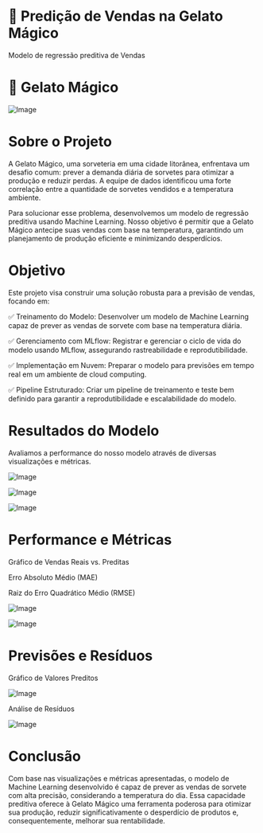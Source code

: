 # 🍦 Predição de Vendas na Gelato Mágico
Modelo de regressão preditiva de Vendas


# 🍧 Gelato Mágico

![Image](https://github.com/user-attachments/assets/3decc000-178d-43b8-bc37-d418ca59a12c)








# Sobre o Projeto
A Gelato Mágico, uma sorveteria em uma cidade litorânea, enfrentava um desafio comum: prever a demanda diária de sorvetes para otimizar a produção e reduzir perdas. A equipe de dados identificou uma forte correlação entre a quantidade de sorvetes vendidos e a temperatura ambiente.

Para solucionar esse problema, desenvolvemos um modelo de regressão preditiva usando Machine Learning. Nosso objetivo é permitir que a Gelato Mágico antecipe suas vendas com base na temperatura, garantindo um planejamento de produção eficiente e minimizando desperdícios.


# Objetivo

Este projeto visa construir uma solução robusta para a previsão de vendas, focando em: 

✅ Treinamento do Modelo: Desenvolver um modelo de Machine Learning capaz de prever as vendas de sorvete com base na temperatura diária.

✅ Gerenciamento com MLflow: Registrar e gerenciar o ciclo de vida do modelo usando MLflow, assegurando rastreabilidade e reprodutibilidade.

✅ Implementação em Nuvem: Preparar o modelo para previsões em tempo real em um ambiente de cloud computing.

✅ Pipeline Estruturado: Criar um pipeline de treinamento e teste bem definido para garantir a reprodutibilidade e escalabilidade do modelo.

# Resultados do Modelo
Avaliamos a performance do nosso modelo através de diversas visualizações e métricas.

![Image](https://github.com/user-attachments/assets/19624e81-190f-44aa-9f98-b960d65cae50)


![Image](https://github.com/user-attachments/assets/768a5fa6-85ef-4d0c-a01b-74b0a46c2332)


![Image](https://github.com/user-attachments/assets/50584808-18d2-4545-9e2b-a30d58810d7e)

# Performance e Métricas

Gráfico de Vendas Reais vs. Preditas

Erro Absoluto Médio (MAE)

Raiz do Erro Quadrático Médio (RMSE)


![Image](https://github.com/user-attachments/assets/47086ca4-f922-412c-8292-91477c1e8945)

![Image](https://github.com/user-attachments/assets/541df991-b67f-44b7-ba44-d78ad5a9e895)

# Previsões e Resíduos

Gráfico de Valores Preditos

![Image](https://github.com/user-attachments/assets/5020a7f8-1bb5-4358-bf8c-8454e1e84887)

Análise de Resíduos

![Image](https://github.com/user-attachments/assets/88637522-e83f-47ab-af78-71e909990851)

# Conclusão

Com base nas visualizações e métricas apresentadas, o modelo de Machine Learning desenvolvido é capaz de prever as vendas de sorvete com alta precisão, considerando a temperatura do dia. Essa capacidade preditiva oferece à Gelato Mágico uma ferramenta poderosa para otimizar sua produção, reduzir significativamente o desperdício de produtos e, consequentemente, melhorar sua rentabilidade.


